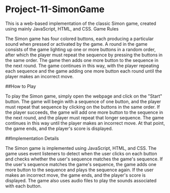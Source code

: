 # Project-11-SimonGame

This is a web-based implementation of the classic Simon game, created using mainly JavaScript, HTML, and CSS.
Game Rules

The Simon game has four colored buttons, each producing a particular sound when pressed or activated by the game. A round in the game consists of the game lighting up one or more buttons in a random order, after which the player must repeat the sequence by pressing the buttons in the same order. The game then adds one more button to the sequence in the next round. The game continues in this way, with the player repeating each sequence and the game adding one more button each round until the player makes an incorrect move.

##How to Play

To play the Simon game, simply open the webpage and click on the "Start" button. The game will begin with a sequence of one button, and the player must repeat that sequence by clicking on the buttons in the same order. If the player succeeds, the game will add one more button to the sequence in the next round, and the player must repeat that longer sequence. The game continues in this way until the player makes an incorrect move. At that point, the game ends, and the player's score is displayed.

##Implementation Details

The Simon game is implemented using JavaScript, HTML, and CSS. The game uses event listeners to detect when the user clicks on each button and checks whether the user's sequence matches the game's sequence. If the user's sequence matches the game's sequence, the game adds one more button to the sequence and plays the sequence again. If the user makes an incorrect move, the game ends, and the player's score is displayed. The game also uses audio files to play the sounds associated with each button.
